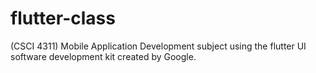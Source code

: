 # flutter-class
(CSCI 4311) Mobile Application Development subject using the flutter UI software development kit created by Google.
